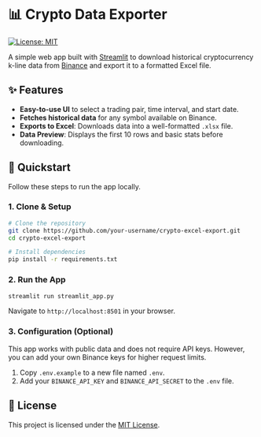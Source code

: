# 📊 Crypto Data Exporter

[![License: MIT](https://img.shields.io/badge/License-MIT-yellow.svg)](https://opensource.org/licenses/MIT)

A simple web app built with [Streamlit](https://streamlit.io/) to download historical cryptocurrency k-line data from [Binance](https://www.binance.com/) and export it to a formatted Excel file.

## ✨ Features

- **Easy-to-use UI** to select a trading pair, time interval, and start date.
- **Fetches historical data** for any symbol available on Binance.
- **Exports to Excel**: Downloads data into a well-formatted `.xlsx` file.
- **Data Preview**: Displays the first 10 rows and basic stats before downloading.

## 🚀 Quickstart

Follow these steps to run the app locally.

### 1. Clone & Setup

```bash
# Clone the repository
git clone https://github.com/your-username/crypto-excel-export.git
cd crypto-excel-export

# Install dependencies
pip install -r requirements.txt
```

### 2. Run the App

```bash
streamlit run streamlit_app.py
```

Navigate to `http://localhost:8501` in your browser.

### 3. Configuration (Optional)

This app works with public data and does not require API keys. However, you can add your own Binance keys for higher request limits.

1.  Copy `.env.example` to a new file named `.env`.
2.  Add your `BINANCE_API_KEY` and `BINANCE_API_SECRET` to the `.env` file.

## 📝 License

This project is licensed under the [MIT License](LICENSE).